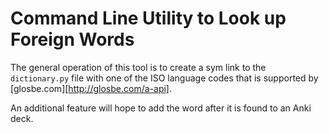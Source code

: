# Command Line Utility to Look up Foreign Words

The general operation of this tool is to create a sym link to the
`dictionary.py` file with one of the ISO language codes that is supported by
[glosbe.com][http://glosbe.com/a-api].

An additional feature will hope to add the word after it is found to an Anki
deck. 
 
